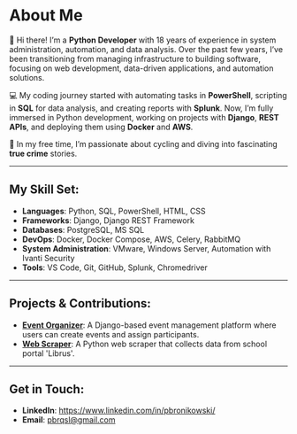 
# About Me

👋 Hi there! I’m a **Python Developer** with 18 years of experience in system administration, automation, and data analysis. Over the past few years, I’ve been transitioning from managing infrastructure to building software, focusing on web development, data-driven applications, and automation solutions.

💻 My coding journey started with automating tasks in **PowerShell**, scripting in **SQL** for data analysis, and creating reports with **Splunk**. Now, I’m fully immersed in Python development, working on projects with **Django**, **REST APIs**, and deploying them using **Docker** and **AWS**.

🚴 In my free time, I’m passionate about cycling and diving into fascinating **true crime** stories.

---

## My Skill Set:
- **Languages**: Python, SQL, PowerShell, HTML, CSS
- **Frameworks**: Django, Django REST Framework
- **Databases**: PostgreSQL, MS SQL
- **DevOps**: Docker, Docker Compose, AWS, Celery, RabbitMQ
- **System Administration**: VMware, Windows Server, Automation with Ivanti Security
- **Tools**: VS Code, Git, GitHub, Splunk, Chromedriver

---

## Projects & Contributions:
- **[Event Organizer](https://github.com/pbrqsl/losuj_to)**: A Django-based event management platform where users can create events and assign participants.
- **[Web Scraper](https://github.com/pbrqsl/libr_scrapper)**: A Python web scraper that collects data from school portal 'Librus'.


---

## Get in Touch:
- **LinkedIn**: https://www.linkedin.com/in/pbronikowski/
- **Email**: pbrqsl@gmail.com
